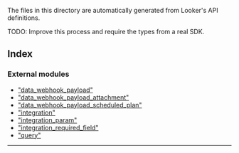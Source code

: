
The files in this directory are automatically generated from Looker's API definitions.

TODO: Improve this process and require the types from a real SDK.



## Index

### External modules

* ["data_webhook_payload"](modules/_data_webhook_payload_.md)
* ["data_webhook_payload_attachment"](modules/_data_webhook_payload_attachment_.md)
* ["data_webhook_payload_scheduled_plan"](modules/_data_webhook_payload_scheduled_plan_.md)
* ["integration"](modules/_integration_.md)
* ["integration_param"](modules/_integration_param_.md)
* ["integration_required_field"](modules/_integration_required_field_.md)
* ["query"](modules/_query_.md)



---
